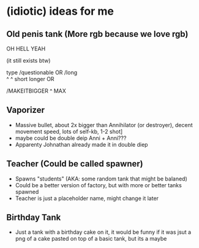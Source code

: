 # (idiotic) ideas for me

## Old penis tank (More rgb because we love rgb)

OH HELL YEAH

(it still exists btw)

type /questionable OR /long  
        ^               ^
       short           longer
OR

/MAKEITBIGGER
    ^
    MAX


## Vaporizer

- Massive bullet, about 2x bigger than Annihilator (or destroyer), decent movement speed, lots of self-kb, 1-2 shot]
- maybe could be double deip Anni + Anni???
- Apparenty Johnathan already made it in double diep

## Teacher (Could be called spawner)

- Spawns "students" (AKA: some random tank that might be balaned) 
- Could be a better version of factory, but with more or better tanks spawned
- Teacher is just a placeholder name, might change it later

## Birthday Tank

- Just a tank with a birthday cake on it, it would be funny if it was jsut a png of a cake pasted on 
top of a basic tank, but its a maybe




